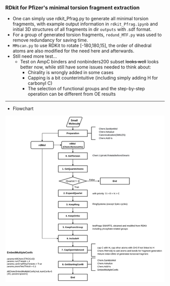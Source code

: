### RDkit for Pfizer's minimal torsion fragment extraction
- One can simply use rdkit_Pfrag.py to generate all minimal torsion fragments, with example output information in `rdkit_Pfrag.ipynb` and initial 3D structures of all fragments in dir `outputs` with .sdf format.
- For a group of generated torsion fragments, `redund_MTF.py` was used to remove redundancy for saving time.
- `MMscan.py` to use RDKit to rotate [-180,180,15], the order of dihedral atoms are also modified for the need here and afterwards.
- Still need more test...
  - Test on AmpC binders and nonbinders200 subset ~~looks well~~ looks better now, while still have some issues needed to think about:
    - Chirality is wrongly added in some cases
    - Capping is a bit counterintuitive (including simply adding H for carbonyl C)
    - The selection of functional groups and the step-by-step operation can be different from OE results


***
- Flowchart

![flowchart](assets/flowchart.jpg)